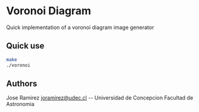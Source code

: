 # Voronoi Diagram

Quick implementation of a voronoi diagram image generator

## Quick use 

```bash
make
./voronoi
```

## Authors

Jose Ramirez <joramirez@udec.cl> -- Universidad de Concepcion Facultad de Astronomia